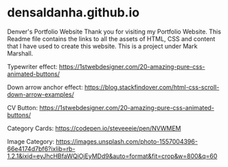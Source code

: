 # densaldanha.github.io
Denver's Portfolio Website
Thank you for visiting my Portfolio Website.
This Readme file contains the links to all the assets of HTML, CSS and content that I have used to create this website. This is a project under Mark Marshall.


Typewriter effect: https://1stwebdesigner.com/20-amazing-pure-css-animated-buttons/

Down arrow anchor effect: https://blog.stackfindover.com/html-css-scroll-down-arrow-examples/

CV Button: https://1stwebdesigner.com/20-amazing-pure-css-animated-buttons/

Category Cards: https://codepen.io/steveeeie/pen/NVWMEM

Image Category: https://images.unsplash.com/photo-1557004396-66e4174d7bf6?ixlib=rb-1.2.1&ixid=eyJhcHBfaWQiOjEyMDd9&auto=format&fit=crop&w=800&q=60